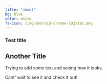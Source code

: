 ```yaml
---
title: "about"
bg: blue
color: white
fa-icon: /img/android-chrome-192x192.png
---
```


### Test title

## Another Title

Trying to add some text and seeing how it looks.

Cant' wait to see it and check it out!
